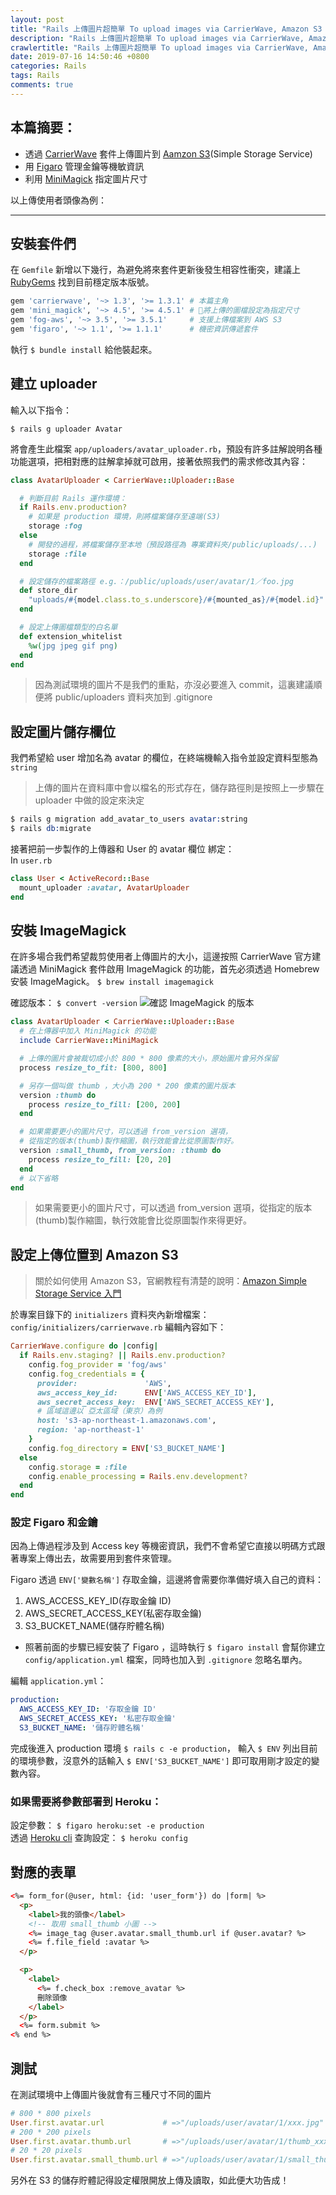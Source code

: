 ```yaml
---
layout: post
title: "Rails 上傳圖片超簡單 To upload images via CarrierWave, Amazon S3 and Figaro"
description: "Rails 上傳圖片超簡單 To upload images via CarrierWave, Amazon S3 and Figaro"
crawlertitle: "Rails 上傳圖片超簡單 To upload images via CarrierWave, Amazon S3 and Figaro"
date: 2019-07-16 14:50:46 +0800
categories: Rails
tags: Rails
comments: true
---
```


## 本篇摘要：
- 透過 [CarrierWave](https://github.com/carrierwaveuploader/carrierwave) 套件上傳圖片到 [Aamzon S3](https://aws.amazon.com/tw/s3/)(Simple Storage Service)
- 用 [Figaro](https://github.com/laserlemon/figaro) 管理金鑰等機敏資訊
- 利用 [MiniMagick](https://github.com/minimagick/minimagick) 指定圖片尺寸

以上傳使用者頭像為例：

---
## 安裝套件們
在 `Gemfile` 新增以下幾行，為避免將來套件更新後發生相容性衝突，建議上 [RubyGems](https://rubygems.org/) 找到目前穩定版本版號。

```ruby
gem 'carrierwave', '~> 1.3', '>= 1.3.1' # 本篇主角
gem 'mini_magick', '~> 4.5', '>= 4.5.1' # 將上傳的圖檔設定為指定尺寸
gem 'fog-aws', '~> 3.5', '>= 3.5.1'     # 支援上傳檔案到 AWS S3
gem 'figaro', '~> 1.1', '>= 1.1.1'      # 機密資訊傳遞套件
```

執行 `$ bundle install` 給他裝起來。

## 建立 uploader
輸入以下指令：

`$ rails g uploader Avatar`

將會產生此檔案 `app/uploaders/avatar_uploader.rb`，預設有許多註解說明各種功能選項，把相對應的註解拿掉就可啟用，接著依照我們的需求修改其內容：

```ruby
class AvatarUploader < CarrierWave::Uploader::Base

  # 判斷目前 Rails 運作環境：
  if Rails.env.production?
    # 如果是 production 環境，則將檔案儲存至遠端(S3)
    storage :fog
  else
    # 開發的過程，將檔案儲存至本地（預設路徑為 專案資料夾/public/uploads/...)
    storage :file
  end

  # 設定儲存的檔案路徑 e.g.：/public/uploads/user/avatar/1／foo.jpg
  def store_dir
    "uploads/#{model.class.to_s.underscore}/#{mounted_as}/#{model.id}"
  end

  # 設定上傳圖檔類型的白名單
  def extension_whitelist
    %w(jpg jpeg gif png)
  end
end
```
> 因為測試環境的圖片不是我們的重點，亦沒必要進入 commit，這裏建議順便將 public/uploaders 資料夾加到 .gitignore

## 設定圖片儲存欄位
我們希望給 user 增加名為 avatar 的欄位，在終端機輸入指令並設定資料型態為 `string`
> 上傳的圖片在資料庫中會以檔名的形式存在，儲存路徑則是按照上一步驟在 uploader 中做的設定來決定
```s
$ rails g migration add_avatar_to_users avatar:string
$ rails db:migrate
```

接著把前一步製作的上傳器和 User 的 avatar 欄位 綁定：  
In `user.rb`
```ruby
class User < ActiveRecord::Base
  mount_uploader :avatar, AvatarUploader
end
```


## 安裝 ImageMagick
在許多場合我們希望裁剪使用者上傳圖片的大小，這邊按照 CarrierWave 官方建議透過 MiniMagick 套件啟用 ImageMagick 的功能，首先必須透過 Homebrew 安裝 ImageMagick。
`$ brew install imagemagick`

確認版本：
`$ convert -version`
![確認 ImageMagick 的版本](https://stevenchang.s3-ap-northeast-1.amazonaws.com/%E7%A2%BA%E8%AA%8D+ImageMagick+%E7%9A%84%E7%89%88%E6%9C%AC.jpg)

```ruby
class AvatarUploader < CarrierWave::Uploader::Base
  # 在上傳器中加入 MiniMagick 的功能
  include CarrierWave::MiniMagick

  # 上傳的圖片會被裁切成小於 800 * 800 像素的大小，原始圖片會另外保留
  process resize_to_fit: [800, 800]

  # 另存一個叫做 thumb ，大小為 200 * 200 像素的圖片版本
  version :thumb do
    process resize_to_fill: [200, 200]
  end

  # 如果需要更小的圖片尺寸，可以透過 from_version 選項，
  # 從指定的版本(thumb)製作縮圖，執行效能會比從原圖製作好。
  version :small_thumb, from_version: :thumb do
    process resize_to_fill: [20, 20]
  end
  # 以下省略
end
```
> 如果需要更小的圖片尺寸，可以透過 from_version 選項，從指定的版本(thumb)製作縮圖，執行效能會比從原圖製作來得更好。

## 設定上傳位置到 Amazon S3
> 關於如何使用 Amazon S3，官網教程有清楚的說明：[Amazon Simple Storage Service 入門](https://docs.aws.amazon.com/zh_tw/AmazonS3/latest/gsg/GetStartedWithS3.html)

於專案目錄下的 `initializers` 資料夾內新增檔案：  
`config/initializers/carrierwave.rb`
編輯內容如下：

```ruby
CarrierWave.configure do |config|
  if Rails.env.staging? || Rails.env.production?
    config.fog_provider = 'fog/aws'
    config.fog_credentials = {
      provider:               'AWS',
      aws_access_key_id:      ENV['AWS_ACCESS_KEY_ID'],
      aws_secret_access_key:  ENV['AWS_SECRET_ACCESS_KEY'],
      # 區域這邊以 亞太區域（東京）為例
      host: 's3-ap-northeast-1.amazonaws.com',
      region: 'ap-northeast-1'
    }
    config.fog_directory = ENV['S3_BUCKET_NAME']
  else
    config.storage = :file
    config.enable_processing = Rails.env.development?
  end
end
```

### 設定 Figaro 和金鑰

因為上傳過程涉及到 Access key 等機密資訊，我們不會希望它直接以明碼方式跟著專案上傳出去，故需要用到套件來管理。

Figaro 透過 `ENV['變數名稱']` 存取金鑰，這邊將會需要你準備好填入自己的資料：

1. AWS_ACCESS_KEY_ID(存取金鑰 ID)
2. AWS_SECRET_ACCESS_KEY(私密存取金鑰)
3. S3_BUCKET_NAME(儲存貯體名稱)

- 照著前面的步驟已經安裝了 Figaro ，這時執行 `$ figaro install` 會幫你建立 `config/application.yml` 檔案，同時也加入到 `.gitignore` 忽略名單內。 

編輯 `application.yml`：

```yml
production:
  AWS_ACCESS_KEY_ID: '存取金鑰 ID'
  AWS_SECRET_ACCESS_KEY: '私密存取金鑰'
  S3_BUCKET_NAME: '儲存貯體名稱'
```

完成後進入 production 環境 `$ rails c -e production`，
輸入 `$ ENV` 列出目前的環境參數，沒意外的話輸入 `$ ENV['S3_BUCKET_NAME']` 即可取用剛才設定的變數內容。

### 如果需要將參數部署到 Heroku：

設定參數： `$ figaro heroku:set -e production`  
透過 [Heroku cli](https://devcenter.heroku.com/articles/heroku-cli) 查詢設定： `$ heroku config`

## 對應的表單

```html
<%= form_for(@user, html: {id: 'user_form'}) do |form| %>
  <p>
    <label>我的頭像</label>
    <!-- 取用 small_thumb 小圖 -->
    <%= image_tag @user.avatar.small_thumb.url if @user.avatar? %>
    <%= f.file_field :avatar %>
  </p>

  <p>
    <label>
      <%= f.check_box :remove_avatar %>
      刪除頭像
    </label>
  </p>
  <%= form.submit %>
<% end %>
```

## 測試

在測試環境中上傳圖片後就會有三種尺寸不同的圖片
```ruby
# 800 * 800 pixels
User.first.avatar.url             # =>"/uploads/user/avatar/1/xxx.jpg"
# 200 * 200 pixels
User.first.avatar.thumb.url       # =>"/uploads/user/avatar/1/thumb_xxx.jpg"
# 20 * 20 pixels
User.first.avatar.small_thumb.url # =>"/uploads/user/avatar/1/small_thumb_xxx.jpg"
```

另外在 S3 的儲存貯體記得設定權限開放上傳及讀取，如此便大功告成！